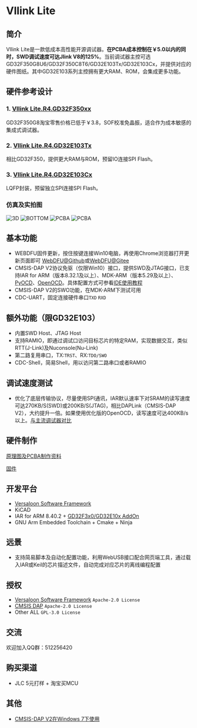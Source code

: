 # Vllink Lite

## 简介

Vllink Lite是一款低成本高性能开源调试器。**在PCBA成本控制在￥5.0以内的同时，SWD调试速度可达Jlink V8的125%**。当前调试器主控可选GD32F350G8U6/GD32F350C8T6/GD32E103Tx/GD32E103Cx，并提供对应的硬件图纸。其中GD32E103系列主控拥有更大RAM、ROM，会集成更多功能。

## 硬件参考设计

### 1. [Vllink Lite.R4.GD32F350xx](https://github.com/vllogic/vllink_lite/tree/master/hardware/vllink_lite.r4.gd32f350xx)
GD32F350G8淘宝零售价格已低于￥3.8，SOF校准免晶振，适合作为成本敏感的集成式调试器。

### 2. [Vllink Lite.R4.GD32E103Tx](https://github.com/vllogic/vllink_lite/tree/master/hardware/vllink_lite.r4.gd32e103tx)
相比GD32F350，提供更大RAM与ROM，预留IO连接SPI Flash。

### 3. [Vllink Lite.R4.GD32E103Cx](https://github.com/vllogic/vllink_lite/tree/master/hardware/vllink_lite.r4.gd32e103Cx)
LQFP封装，预留独立SPI连接SPI Flash。

### 仿真及实拍图
![3D](./hardware/vllink_lite.r4.gd32f350xx/vllink_lite.r4.gd32f350xx.top45.png)
![BOTTOM](./hardware/vllink_lite.r4.gd32f350xx/vllink_lite.r4.gd32f350xx.bottom.png)
![PCBA](./hardware/vllink_lite.r3/vllink_lite.r3.pcba.png)
![PCBA](./hardware/vllink_lite.r4.gd32e103tx/vllink_lite.r4.gd32e103tx.pcba.png)

## 基本功能

* WEBDFU固件更新，按住按键连接Win10电脑，再使用Chrome浏览器打开更新页面即可 [WebDFU@Github](https://devanlai.github.io/webdfu/dfu-util/)或[WebDFU@Gitee](https://talpachen.gitee.io/webdfu/dfu-util/)
* CMSIS-DAP V2协议免驱（仅限Win10）接口，提供SWD及JTAG接口，已支持IAR for ARM（版本8.32.1及以上）、MDK-ARM（版本5.29及以上）、[PyOCD](https://github.com/mbedmicro/pyOCD)、[OpenOCD](https://github.com/vllogic/openocd_cmsis-dap_v2)。具体配置方式可参看[IDE使用教程](https://github.com/vllogic/vllink_lite/blob/master/doc/ide_guide.md)
* CMSIS-DAP V2的SWO功能，在MDK-ARM下测试可用
* CDC-UART，固定连接硬件串口`TXD` `RXD`

## 额外功能（限GD32E103）
* 内置SWD Host、JTAG Host
* 支持RAMIO，即通过调试口访问目标芯片的特定RAM，实现数据交互，类似RTT(J-Link)及Nuconsole(Nu-Link)
* 第二路复用串口，TX:`TRST`、RX:`TDO/SWO`
* CDC-Shell，简易Shell，用以访问第二路串口或者RAMIO

## 调试速度测试

* 优化了底层传输协议，尽量使用SPI通讯，IAR默认速率下对SRAM的读写速度可达270KB/S(SWD)或200KB/S(JTAG)，相比DAPLink（CMSIS-DAP V2），大约提升一倍。如果使用优化版的OpenOCD，读写速度可达400KB/s以上。[与主流调试器对比](https://github.com/vllogic/vllink_lite/blob/master/hardware/vllink_lite.r3/speed_test.md)

## 硬件制作

[原理图及PCBA制作资料](https://github.com/vllogic/vllink_lite/tree/master/hardware)

[固件](https://github.com/vllogic/vllink_lite/releases)

## 开发平台

* [Versaloon Software Framework](https://github.com/vsfteam/vsf)
* KiCAD
* IAR for ARM 8.40.2 + [GD32F3x0/GD32E10x AddOn](http://www.gd32mcu.com/cn/download)
* GNU Arm Embedded Toolchain + Cmake + Ninja

## 远景
* 支持简易脚本及自动化配置功能，利用WebUSB接口配合网页端工具，通过载入IAR或Keil的芯片描述文件，自动完成对应芯片的离线编程配置

## 授权
* [Versaloon Software Framework](https://github.com/vsfteam/vsf) `Apache-2.0 License`
* [CMSIS DAP](https://github.com/ARM-software/CMSIS_5) `Apache-2.0 License`
* Other ALL `GPL-3.0 License`

## 交流

欢迎加入QQ群：512256420

## 购买渠道

* JLC 5元打样 + 淘宝买MCU

## 其他

* [CMSIS-DAP V2在Windows 7下使用](https://arm-software.github.io/CMSIS_5/DAP/html/group__DAP__ConfigUSB__gr.html)
